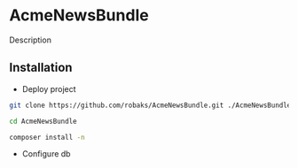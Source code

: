 AcmeNewsBundle
========================

Description

Installation
--------------
* Deploy project

```bash
git clone https://github.com/robaks/AcmeNewsBundle.git ./AcmeNewsBundle

cd AcmeNewsBundle

composer install -n
```

* Configure db
